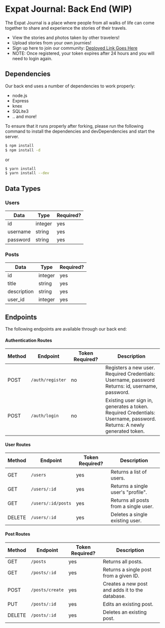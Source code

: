 # Expat Journal: Back End (WIP)

The Expat Journal is a place where people from all walks of life can come together to share and experience the stories of their travels.

  - View the stories and photos taken by other travelers!
  - Upload stories from your own journies!
  - Sign up here to join our community: [Deployed Link Goes Here](link)
  - NOTE: Once registered, your token expires after 24 hours and you will need to login again.

## Dependencies

Our back end uses a number of dependencies to work properly:

* node.js 
* Express
* knex
* SQLite3
* .. and more!

To ensure that it runs properly after forking, please run the following command to install the dependencies and devDependencies and start the server.

```sh
$ npm install
$ npm install -d
```

or

```sh
$ yarn install 
$ yarn install --dev
```
## Data Types

### Users
| Data | Type | Required? |
| ------ | ------ | ------ | 
| id | integer | yes |
| username | string | yes |
| password | string | yes |

### Posts
| Data | Type | Required? |
| ------ | ------ | ------ | 
| id | integer | yes |
| title | string | yes |
| description | string | yes |
| user_id | integer | yes |


## Endpoints

The following endpoints are available through our back end:

#### Authentication Routes

| Method | Endpoint | Token Required? | Description |
| ------ | ------ | ------ | ------ |
| POST | `/auth/register` | no | Registers a new user. <br> Required Credentials: Username, password <br> Returns:  id, username, password. 
| POST | `/auth/login` | no | Existing user sign in, generates a token. <br> Required Credentials: Username, password. <br> Returns: A newly generated token.

#### User Routes

| Method | Endpoint | Token Required? | Description |
| ------ | ------ | ------ | ------ |
| GET | `/users` | yes | Returns a list of users.  
| GET | `/users/:id` | yes | Returns a single user's "profile".  
| GET | `/users/:id/posts` | yes | Returns all posts from a single user.
| DELETE | `/users/:id` | yes | Deletes a single existing user.

#### Post Routes

| Method | Endpoint | Token Required? | Description |
| ------ | ------ | ------ | ------ |
| GET | `/posts` | yes | Returns all posts.  
| GET | `/posts/:id` | yes | Returns a single post from a given ID.  
| POST | `/posts/create` | yes | Creates a new post and adds it to the database.
| PUT | `/posts/:id` | yes | Edits an existing post.
| DELETE | `/posts/:id` | yes | Deletes an existing post.
